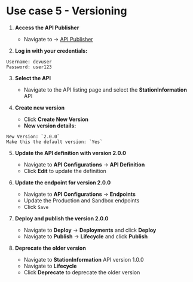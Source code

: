 # Use case 5 - Versioning

1. **Access the API Publisher**
    - Navigate to → [API Publisher](https://localhost:9443/publisher)

2. **Log in with your credentials:**
```
Username: devuser
Password: user123
```

3. **Select the API**
    - Navigate to the API listing page and select the **StationInformation** API

4. **Create new version**
    - Click **Create New Version**
    - **New version details:**
```
New Version: `2.0.0`
Make this the default version: `Yes`
```

5. **Update the API definition with version 2.0.0**
    - Navigate to  **API Configurations** → **API Definition**
    - Click **Edit** to update the definition

6. **Update the endpoint for version 2.0.0**
    - Navigate to  **API Configurations** → **Endpoints**
    - Update the Production and Sandbox endpoints
    - Click `Save`

7. **Deploy and publish the version 2.0.0**
    - Navigate to **Deploy** → **Deployments** and click **Deploy**
    - Navigate to **Publish** → **Lifecycle** and click **Publish**

8. **Deprecate the older version**
    - Navigate to **StationInformation** API version 1.0.0
    - Navigate to **Lifecycle**
    - Click **Deprecate** to deprecate the older version

